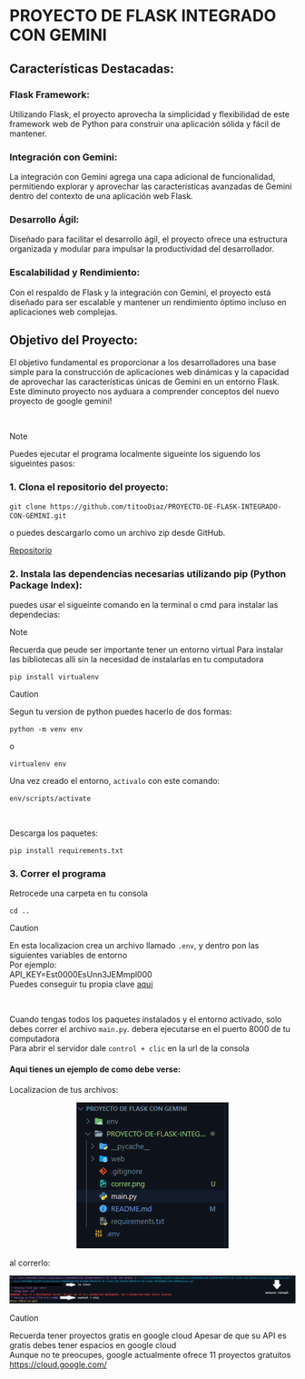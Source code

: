 # PROYECTO DE FLASK INTEGRADO CON GEMINI
## Características Destacadas:

### Flask Framework: 
Utilizando Flask, el proyecto aprovecha la simplicidad y flexibilidad de este framework web de Python para construir una aplicación sólida y fácil de mantener.

### Integración con Gemini: 
La integración con Gemini agrega una capa adicional de funcionalidad, permitiendo explorar y aprovechar las características avanzadas de Gemini dentro del contexto de una aplicación web Flask.

### Desarrollo Ágil: 
Diseñado para facilitar el desarrollo ágil, el proyecto ofrece una estructura organizada y modular para impulsar la productividad del desarrollador.

### Escalabilidad y Rendimiento: 
Con el respaldo de Flask y la integración con Gemini, el proyecto está diseñado para ser escalable y mantener un rendimiento óptimo incluso en aplicaciones web complejas.

## Objetivo del Proyecto:

El objetivo fundamental es proporcionar a los desarrolladores una base simple para la construcción de aplicaciones web dinámicas y la capacidad de aprovechar las características únicas de Gemini en un entorno Flask.
Este diminuto proyecto nos ayduara a comprender conceptos del nuevo proyecto de google gemini!

<br>

> [!NOTE]
> Puedes ejecutar el programa localmente sigueinte los siguendo los sigueintes pasos:

### 1. Clona el repositorio del proyecto:

```
git clone https://github.com/titooDiaz/PROYECTO-DE-FLASK-INTEGRADO-CON-GEMINI.git
```

o puedes  descargarlo como un archivo zip desde GitHub.

[Repositorio](https://github.com/titooDiaz/PROYECTO-DE-FLASK-INTEGRADO-CON-GEMINI.git)

### 2. Instala las dependencias necesarias utilizando pip (Python Package Index):

puedes usar el sigueinte comando en la terminal o cmd para instalar las dependecias:

> [!NOTE]
> Recuerda que peude ser importante tener un entorno virtual 
> Para instalar las bibliotecas alli sin la necesidad de instalarlas en tu computadora

```
pip install virtualenv
```

> [!CAUTION]
> Segun tu version de python puedes hacerlo de dos formas:
>
> ```
> python -m venv env
> ```
>
> o
>
> ```
> virtualenv env
> ```

Una vez creado el entorno, `activalo` con este comando:

```
env/scripts/activate
```

<br>

Descarga los paquetes:
```
pip install requirements.txt
```



### 3. Correr el programa

Retrocede una carpeta en tu consola

```
cd ..
```
> [!CAUTION]
> En esta localizacion crea un archivo llamado `.env`, y dentro pon las siguientes variables de entorno
> <br>
> Por ejemplo:
> <br>
> API_KEY=Est0000EsUnn3JEMmpl000
> <br>
> Puedes conseguir tu propia clave [aqui](https://makersuite.google.com/app/apikey)

<br>

Cuando tengas todos los paquetes instalados y el entorno activado, solo debes correr el archivo `main.py`.
debera ejecutarse en el puerto 8000 de tu computadora
<br>
Para abrir el servidor dale `control + clic` en la url de la consola

#### Aqui tienes un ejemplo de como debe verse:
Localizacion de tus archivos:
<br>
<p align="center">
  <img width="full" src="./arbol.png" />
</p>

al correrlo:
<br>
<p align="center">
  <img width="full" src="./correr.png" />
</p>


> [!CAUTION]
> Recuerda tener proyectos gratis en google cloud
> Apesar de que su API es gratis debes tener espacios en google cloud
> <br>
> Aunque no te preocupes, google actualmente ofrece 11 proyectos gratuitos
> https://cloud.google.com/
